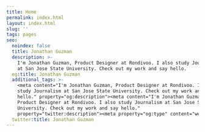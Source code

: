 ```yaml
---
title: Home
permalink: index.html
layout: index.html
slug: ''
tags: pages
seo:
  noindex: false
  title: Jonathan Guzman
  description: >-
    I'm Jonathan Guzman, Product Designer at Rondivoo. I also study Journalism
    at San Jose State University. Check out my work and say hello.
  og:title: Jonathan Guzman
  additional_tags: >-
    <meta content="I'm Jonathan Guzman, Product Designer at Rondivoo. I also
    study Journalism at San Jose State University. Check out my work and say
    hello." property="og:description"><meta content="I'm Jonathan Guzman,
    Product Designer at Rondivoo. I also study Journalism at San Jose State
    University. Check out my work and say hello."
    property="twitter:description"><meta property="og:type" content="website">
  twitter:title: Jonathan Guzman
---
```



